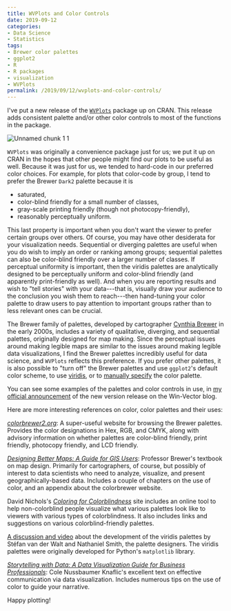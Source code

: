 ```yaml
---
title: WVPlots and Color Controls
date: 2019-09-12
categories:
- Data Science
- Statistics
tags:
- Brewer color palettes
- ggplot2
- R
- R packages
- visualization
- WVPlots
permalink: /2019/09/12/wvplots-and-color-controls/
---
```

<p>I've put a new release of the <a href="https://winvector.github.io/WVPlots/"><code>WVPlots</code></a> package up on CRAN. This release adds consistent palette and/or other color controls to most of the functions in the package.</p>

<p><img style="display:block;margin-left:auto;margin-right:auto;" src="{{ site.baseurl }}/assets/unnamed-chunk-1-1.png" alt="Unnamed chunk 1 1" border="0" /></p>

<p><code>WVPlots</code> was originally a convenience package just for us; we put it up on CRAN in the hopes that other people might find our plots to be useful as well. Because it was just for us, we tended to hard-code in our preferred color choices. For example, for plots that color-code by group, I tend to prefer the Brewer <code>Dark2</code> palette because it is</p>
<ul>
<li>saturated,</li>
<li>color-blind friendly for a small number of classes,</li>
<li>gray-scale printing friendly (though not photocopy-friendly),</li>
<li>reasonably perceptually uniform.</li>
</ul>
<p>This last property is important when you don't want the viewer to prefer certain groups over others. Of course, you may have other desiderata for your visualization needs. Sequential or diverging palettes are useful when you do wish to imply an order or ranking among groups; sequential palettes can also be color-blind friendly over a larger number of classes. If perceptual uniformity is important, then the viridis palettes are analytically designed to be perceptually uniform and color-blind friendly (and apparently print-friendly as well). And when you are reporting results and wish to "tell stories" with your data---that is, visually draw your audience to the conclusion you wish them to reach---then hand-tuning your color palette to draw users to pay attention to important groups rather than to less relevant ones can be crucial.</p>
<p>The Brewer family of palettes, developed by cartographer <a href="http://www.personal.psu.edu/cab38/">Cynthia Brewer</a> in the early 2000s, includes a variety of qualitative, diverging, and sequential palettes, originally designed for map making. Since the perceptual issues around making legible maps are similar to the issues around making legible data visualizations, I find the Brewer palettes incredibly useful for data science, and <code>WVPlots</code> reflects this preference. If you prefer other palettes, it is also possible to "turn off" the Brewer palettes and use <code>ggplot2</code>'s default color scheme, to use <a href="https://ggplot2.tidyverse.org/reference/scale_viridis.html">viridis</a>, or to <a href="https://ggplot2.tidyverse.org/reference/scale_manual.html">manually specify</a> the color palette.</p>
<p>You can see some examples of the palettes and color controls in use, in <a href="http://www.win-vector.com/blog/2019/09/wvplots-1-1-2-on-cran/">my official announcement</a> of the new version release on the Win-Vector blog.</p>
<p>Here are more interesting references on color, color palettes and their uses:</p>
<p><a href="http://colorbrewer2.org"><em>colorbrewer2.org</em></a>: A super-useful website for browsing the Brewer palettes. Provides the color designations in Hex, RGB, and CMYK, along with advisory information on whether palettes are color-blind friendly, print friendly, photocopy friendly, and LCD friendly.</p>
<p><a href="https://esripress.esri.com/display/index.cfm?fuseaction=display&amp;websiteID=293&amp;moduleID=1"><em>Designing Better Maps: A Guide for GIS Users</em></a>: Professor Brewer's textbook on map design. Primarily for cartographers, of course, but possibly of interest to data scientists who need to analyze, visualize, and present geographically-based data. Includes a couple of chapters on the use of color, and an appendix about the colorbrewer website.</p>
<p>David Nichols's <a href="https://davidmathlogic.com/colorblind/#%23FFC20A-%230C7BDC"><em>Coloring for Colorblindness</em></a> site includes an online tool to help non-colorblind people visualize what various palettes look like to viewers with various types of colorblindness. It also includes links and suggestions on various colorblind-friendly palettes.</p>
<p><a href="http://bids.github.io/colormap/">A discussion and video</a> about the development of the viridis palettes by Stéfan van der Walt and Nathaniel Smith, the palette designers. The viridis palettes were originally developed for Python's <code>matplotlib</code> library.</p>
<p><a href="https://www.wiley.com/en-us/Storytelling+with+Data%3A+A+Data+Visualization+Guide+for+Business+Professionals-p-9781119002253"><em>Storytelling with Data: A Data Visualization Guide for Business Professionals</em></a>: Cole Nussbaumer Knaflic's excellent text on effective communication via data visualization. Includes numerous tips on the use of color to guide your narrative.</p>
<p>Happy plotting!</p>
